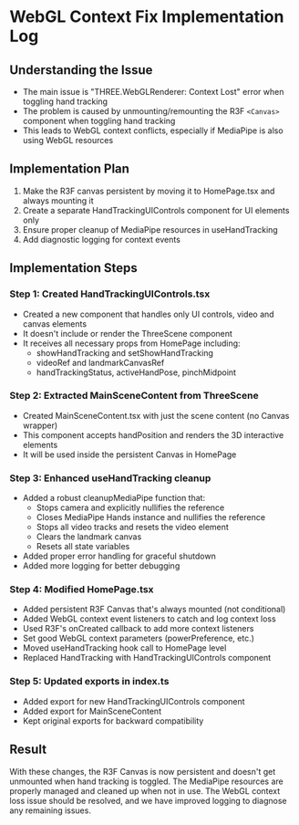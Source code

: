 # WebGL Context Fix Implementation Log

## Understanding the Issue
- The main issue is "THREE.WebGLRenderer: Context Lost" error when toggling hand tracking
- The problem is caused by unmounting/remounting the R3F `<Canvas>` component when toggling hand tracking
- This leads to WebGL context conflicts, especially if MediaPipe is also using WebGL resources

## Implementation Plan
1. Make the R3F canvas persistent by moving it to HomePage.tsx and always mounting it
2. Create a separate HandTrackingUIControls component for UI elements only
3. Ensure proper cleanup of MediaPipe resources in useHandTracking
4. Add diagnostic logging for context events

## Implementation Steps

### Step 1: Created HandTrackingUIControls.tsx
- Created a new component that handles only UI controls, video and canvas elements
- It doesn't include or render the ThreeScene component
- It receives all necessary props from HomePage including:
  - showHandTracking and setShowHandTracking
  - videoRef and landmarkCanvasRef
  - handTrackingStatus, activeHandPose, pinchMidpoint

### Step 2: Extracted MainSceneContent from ThreeScene
- Created MainSceneContent.tsx with just the scene content (no Canvas wrapper)
- This component accepts handPosition and renders the 3D interactive elements
- It will be used inside the persistent Canvas in HomePage

### Step 3: Enhanced useHandTracking cleanup
- Added a robust cleanupMediaPipe function that:
  - Stops camera and explicitly nullifies the reference
  - Closes MediaPipe Hands instance and nullifies the reference
  - Stops all video tracks and resets the video element
  - Clears the landmark canvas
  - Resets all state variables
- Added proper error handling for graceful shutdown
- Added more logging for better debugging

### Step 4: Modified HomePage.tsx
- Added persistent R3F Canvas that's always mounted (not conditional)
- Added WebGL context event listeners to catch and log context loss
- Used R3F's onCreated callback to add more context listeners
- Set good WebGL context parameters (powerPreference, etc.)
- Moved useHandTracking hook call to HomePage level
- Replaced HandTracking with HandTrackingUIControls component

### Step 5: Updated exports in index.ts
- Added export for new HandTrackingUIControls component
- Added export for MainSceneContent
- Kept original exports for backward compatibility

## Result
With these changes, the R3F Canvas is now persistent and doesn't get unmounted when hand tracking is toggled. The MediaPipe resources are properly managed and cleaned up when not in use. The WebGL context loss issue should be resolved, and we have improved logging to diagnose any remaining issues.